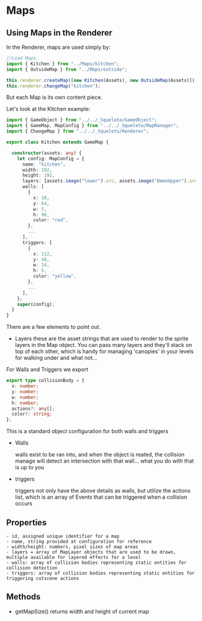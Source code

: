 # Maps

## Using Maps in the Renderer

In the Renderer, maps are used simply by:

```ts
//Load Maps
import { Kitchen } from "../Maps/kitchen";
import { OutsideMap } from "../Maps/outside";

this.renderer.createMap([new Kitchen(Assets), new OutsideMap(Assets)]);
this.renderer.changeMap("kitchen");
```

But each Map is its own content piece.

Let's look at the Kitchen example:

```ts
import { GameObject } from "../../_Squeleto/GameObject";
import { GameMap, MapConfig } from "../../_Squeleto/MapManager";
import { ChangeMap } from "../../_Squeleto/Renderer";

export class Kitchen extends GameMap {

  constructor(assets: any) {
    let config: MapConfig = {
      name: "kitchen",
      width: 192,
      height: 192,
      layers: [assets.image("lower").src, assets.image("DemoUpper").src],
      walls: [
        {
          x: 10,
          y: 64,
          w: 5,
          h: 96,
          color: "red",
        },
        ...
      ],
      triggers: [
        {
          x: 112,
          y: 48,
          w: 14,
          h: 5,
          color: "yellow",
        },
        ...
      ],
    };
    super(config);
  }
}
```

There are a few elements to point out.

- Layers
  these are the asset strings that are used to render to the sprite layers in the Map object. You can pass many layers and they'll stack on top of each other, which is handy for managing 'canopies' in your levels for walking under and what not...

For Walls and Triggers we export

```ts
export type collisionBody = {
  x: number;
  y: number;
  w: number;
  h: number;
  actions?: any[];
  color?: string;
};
```

This is a standard object configuration for both walls and triggers

- Walls

  walls exist to be ran into, and when the object is reated, the collision manage will detect an intersection with that wall... what you do with that is up to you

- triggers

  triggers not only have the above details as walls, but utilize the actions list, which is an array of Events that can be triggered when a collision occurs

## Properties

    - id, assigned unique identifier for a map
    - name, string provided at configuration for reference
    - width/height: numbers, pixel sizes of map areas
    - layers = array of MapLayer objects that are used to be drawn, multiple available for layered effects for a level
    - walls: array of collision bodies representing static entities for collision detection
    - triggers: array of collision bodies representing static entities for triggering cutscene actions

## Methods

- getMapSize()
  returns width and height of current map
